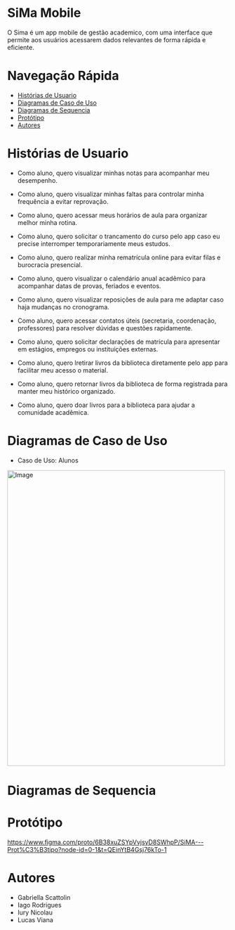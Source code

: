 # SiMa Mobile
O Sima é um app mobile de gestão academico, com uma interface que permite aos usuários acessarem dados relevantes de forma rápida e eficiente.

# Navegação Rápida
* [ Histórias de Usuario ](#Histórias-de-Usuario)
* [ Diagramas de Caso de Uso ](#Diagramas-de-Caso-de-Uso)
* [ Diagramas de Sequencia ](#Diagramas-de-Sequencia)
* [ Protótipo ](#Protótipo)
* [ Autores ](#Autores)

# Histórias de Usuario

* Como aluno, quero visualizar minhas
notas para acompanhar meu desempenho.

* Como aluno, quero visualizar minhas faltas para controlar minha frequência a evitar reprovação.

* Como aluno, quero acessar meus horários de aula para organizar melhor minha rotina.

* Como aluno, quero solicitar o trancamento do curso pelo app caso eu precise interromper
temporariamente meus estudos.

* Como aluno, quero realizar minha rematrícula online para evitar filas e burocracia presencial.

* Como aluno, quero visualizar o calendário anual acadêmico para acompanhar datas de provas, feriados e eventos.

* Como aluno, quero visualizar reposições de aula para me adaptar caso haja mudanças no cronograma.

* Como aluno, quero acessar contatos úteis
(secretaria, coordenação, professores) para resolver dúvidas e questões rapidamente.

* Como aluno, quero solicitar declarações de matrícula para apresentar em estágios, empregos ou instituições externas.

* Como aluno, quero lretirar livros da biblioteca diretamente pelo app para facilitar meu acesso o material.

* Como aluno, quero retornar livros da biblioteca de forma registrada para manter meu histórico organizado.

* Como aluno, quero doar livros para a biblioteca para ajudar a comunidade acadêmica.

# Diagramas de Caso de Uso
* Caso de Uso: Alunos
<img width="496" height="673" alt="Image" src="https://github.com/user-attachments/assets/bd0f158d-12b8-4fba-92ef-3d46d9fa8a06" />


# Diagramas de Sequencia


# Protótipo

https://www.figma.com/proto/6B38xuZSYpVvjsyD8SWhpP/SiMA---Prot%C3%B3tipo?node-id=0-1&t=QEinYtB4Gsj76kTo-1

# Autores
* Gabriella Scattolin
* Iago Rodrigues
* Iury Nicolau
* Lucas Viana


